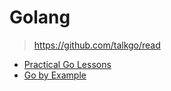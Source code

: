 
# Golang

> <https://github.com/talkgo/read>


- [Practical Go Lessons](https://www.practical-go-lessons.com/)
- [Go by Example](https://github.com/mmcgrana/gobyexample)